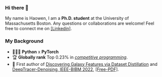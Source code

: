 ### Hi there 👋

My name is Haowen, I am a **Ph.D. student** at the University of Massachusetts Boston. Any questions or collaborations are welcome! Feel free to connect me on [[Linkedin]](https://www.linkedin.com/in/haowen-guan/).

<!-- My research interests include Self-Supervised Multimodal Learning, Knowledge & Dataset Distillation, Deep Learning for Bioinformatics. -->

### My Background

* 🧑🏻‍💻  **Python** x **PyTorch**
* 🏆 **Globally rank** Top $0.23$% in [*competitive programming*](https://leetcode.com/EXBORN/).
* 📖 First author of [Discovering Galaxy Features via Dataset Distillation](https://arxiv.org/abs/2311.17967) and [DeepTracer-Denoising, IEEE-BIBM 2022](https://ieeexplore.ieee.org/document/9994879), [[Free-PDF]](https://haowenguan.github.io/docs/DeepTracer-Denoising.pdf).

